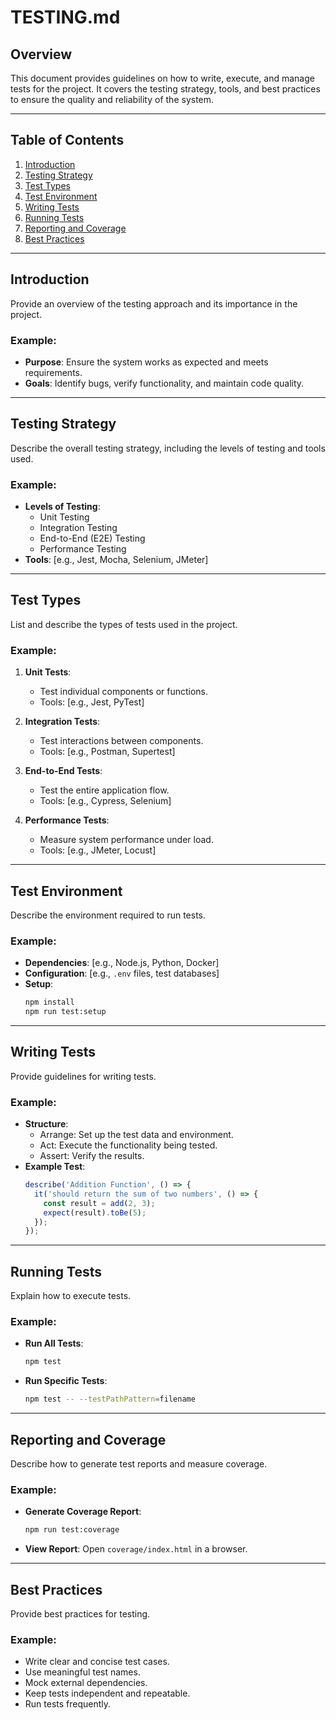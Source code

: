 # TESTING.md

## Overview

This document provides guidelines on how to write, execute, and manage tests for the project. It covers the testing strategy, tools, and best practices to ensure the quality and reliability of the system.

---

## Table of Contents

1. [Introduction](#introduction)
2. [Testing Strategy](#testing-strategy)
3. [Test Types](#test-types)
4. [Test Environment](#test-environment)
5. [Writing Tests](#writing-tests)
6. [Running Tests](#running-tests)
7. [Reporting and Coverage](#reporting-and-coverage)
8. [Best Practices](#best-practices)

---

## Introduction

Provide an overview of the testing approach and its importance in the project.

### Example:
- **Purpose**: Ensure the system works as expected and meets requirements.
- **Goals**: Identify bugs, verify functionality, and maintain code quality.

---

## Testing Strategy

Describe the overall testing strategy, including the levels of testing and tools used.

### Example:
- **Levels of Testing**:
  - Unit Testing
  - Integration Testing
  - End-to-End (E2E) Testing
  - Performance Testing
- **Tools**: [e.g., Jest, Mocha, Selenium, JMeter]

---

## Test Types

List and describe the types of tests used in the project.

### Example:
1. **Unit Tests**:
   - Test individual components or functions.
   - Tools: [e.g., Jest, PyTest]

2. **Integration Tests**:
   - Test interactions between components.
   - Tools: [e.g., Postman, Supertest]

3. **End-to-End Tests**:
   - Test the entire application flow.
   - Tools: [e.g., Cypress, Selenium]

4. **Performance Tests**:
   - Measure system performance under load.
   - Tools: [e.g., JMeter, Locust]

---

## Test Environment

Describe the environment required to run tests.

### Example:
- **Dependencies**: [e.g., Node.js, Python, Docker]
- **Configuration**: [e.g., `.env` files, test databases]
- **Setup**:
  ```bash
  npm install
  npm run test:setup
  ```

---

## Writing Tests

Provide guidelines for writing tests.

### Example:
- **Structure**:
  - Arrange: Set up the test data and environment.
  - Act: Execute the functionality being tested.
  - Assert: Verify the results.
- **Example Test**:
  ```javascript
  describe('Addition Function', () => {
    it('should return the sum of two numbers', () => {
      const result = add(2, 3);
      expect(result).toBe(5);
    });
  });
  ```

---

## Running Tests

Explain how to execute tests.

### Example:
- **Run All Tests**:
  ```bash
  npm test
  ```
- **Run Specific Tests**:
  ```bash
  npm test -- --testPathPattern=filename
  ```

---

## Reporting and Coverage

Describe how to generate test reports and measure coverage.

### Example:
- **Generate Coverage Report**:
  ```bash
  npm run test:coverage
  ```
- **View Report**: Open `coverage/index.html` in a browser.

---

## Best Practices

Provide best practices for testing.

### Example:
- Write clear and concise test cases.
- Use meaningful test names.
- Mock external dependencies.
- Keep tests independent and repeatable.
- Run tests frequently.

